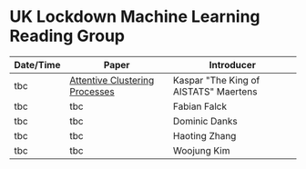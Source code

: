 # UK Lockdown Machine Learning Reading Group


| **Date/Time** | **Paper** | **Introducer** |
| ------------- | --------- | -------------- |
| tbc | [Attentive Clustering Processes](https://arxiv.org/pdf/2010.15727.pdf) | Kaspar "The King of AISTATS" Maertens |
| tbc | tbc | Fabian Falck |
| tbc | tbc | Dominic Danks |
| tbc | tbc | Haoting Zhang |
| tbc | tbc | Woojung Kim |
